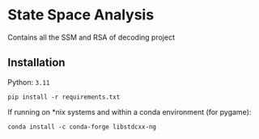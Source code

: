 # State Space Analysis

Contains all the SSM and RSA of decoding project

## Installation

Python: `3.11`

```
pip install -r requirements.txt
```

If running on *nix systems and within a conda environment (for pygame):

```
conda install -c conda-forge libstdcxx-ng
```
